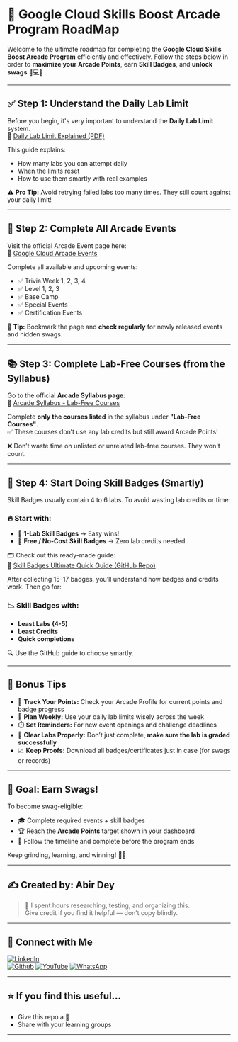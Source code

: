 # 📍 Google Cloud Skills Boost Arcade Program RoadMap

Welcome to the ultimate roadmap for completing the **Google Cloud Skills Boost Arcade Program** efficiently and effectively. Follow the steps below in order to **maximize your Arcade Points**, earn **Skill Badges**, and **unlock swags** 🧢💻🎉

---

## ✅ Step 1: Understand the Daily Lab Limit

Before you begin, it's very important to understand the **Daily Lab Limit** system.  
🔗 [Daily Lab Limit Explained (PDF)](https://github.com/Arcade-With-Us/Google-Cloud-Labs/blob/main/Google%20Cloud%20Skill%20Badges%20Ultimate%20Quick%20Guide/Daily_Lab_Limit.pdf)

This guide explains:
- How many labs you can attempt daily
- When the limits reset
- How to use them smartly with real examples

⚠️ **Pro Tip:** Avoid retrying failed labs too many times. They still count against your daily limit!

---

## 🎯 Step 2: Complete All Arcade Events

Visit the official Arcade Event page here:  
🔗 [Google Cloud Arcade Events](https://go.cloudskillsboost.google/arcade)

Complete all available and upcoming events:
- ✅ Trivia Week 1, 2, 3, 4
- ✅ Level 1, 2, 3
- ✅ Base Camp
- ✅ Special Events
- ✅ Certification Events

🔔 **Tip:** Bookmark the page and **check regularly** for newly released events and hidden swags.

---

## 📚 Step 3: Complete Lab-Free Courses (from the Syllabus)

Go to the official **Arcade Syllabus page**:  
🔗 [Arcade Syllabus - Lab-Free Courses](https://rsvp.withgoogle.com/events/arcade-facilitator/syllabus)

Complete **only the courses listed** in the syllabus under **"Lab-Free Courses"**.  
✅ These courses don’t use any lab credits but still award Arcade Points!

❌ Don’t waste time on unlisted or unrelated lab-free courses. They won't count.

---

## 🧠 Step 4: Start Doing Skill Badges (Smartly)

Skill Badges usually contain 4 to 6 labs. To avoid wasting lab credits or time:

### 🔥 Start with:
- 🔹 **1-Lab Skill Badges** → Easy wins!  
- 🔹 **Free / No-Cost Skill Badges** → Zero lab credits needed

🗂️ Check out this ready-made guide:  
🔗 [Skill Badges Ultimate Quick Guide (GitHub Repo)](https://github.com/Arcade-With-Us/Google-Cloud-Labs/blob/main/Google%20Cloud%20Skill%20Badges%20Ultimate%20Quick%20Guide/Google%20Cloud%20Facilitator%20Program%20Details.md)

After collecting 15–17 badges, you’ll understand how badges and credits work. Then go for:

### 📉 Skill Badges with:
- **Least Labs (4-5)**
- **Least Credits**
- **Quick completions**

🔍 Use the GitHub guide to choose smartly.

---

## 🎁 Bonus Tips

- 🎯 **Track Your Points:** Check your Arcade Profile for current points and badge progress
- 📆 **Plan Weekly:** Use your daily lab limits wisely across the week
- ⏱️ **Set Reminders:** For new event openings and challenge deadlines
- 🧼 **Clear Labs Properly:** Don’t just complete, **make sure the lab is graded successfully**
- 📈 **Keep Proofs:** Download all badges/certificates just in case (for swags or records)

---

## 🚀 Goal: Earn Swags!

To become swag-eligible:
- 🎓 Complete required events + skill badges
- 🏆 Reach the **Arcade Points** target shown in your dashboard
- 🎯 Follow the timeline and complete before the program ends

Keep grinding, learning, and winning! 💪🌐

---

## ✍️ Created by: **Abir Dey**

> 🙌 I spent hours researching, testing, and organizing this.  
> Give credit if you find it helpful — don’t copy blindly.

---

## 📢 Connect with Me

[![LinkedIn](https://img.shields.io/badge/LinkedIn-Tripti%20Gupta-blue?logo=linkedin)](https://www.linkedin.com/in/tripti-gupta-a28a6832b)  
[![Github](https://img.shields.io/badge/GitHub-Arcade%20With%20Us-white?logo=github)](https://github.com/Arcade-With-Us)
[![YouTube](https://img.shields.io/badge/YouTube-Arcade%20With%20Us-red?logo=youtube)](https://www.youtube.com/@ARCADEWITHUS_We)
[![WhatsApp](https://img.shields.io/badge/Instagram-Arcade%20With%20Us-green?logo=WhatsApp)](https://chat.whatsapp.com/KN3NvYNTJvU5xMCVTORJtS)


---

## ⭐ If you find this useful...

- Give this repo a 🌟
- Share with your learning groups

---
